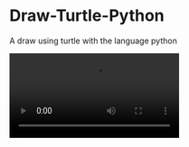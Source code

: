 # Draw-Turtle-Python
A draw using turtle with the language python


<video src="https://user-images.githubusercontent.com/83461178/195213544-280dab66-a909-45a8-896c-b45cd7d5ae26.mp4"></video>
